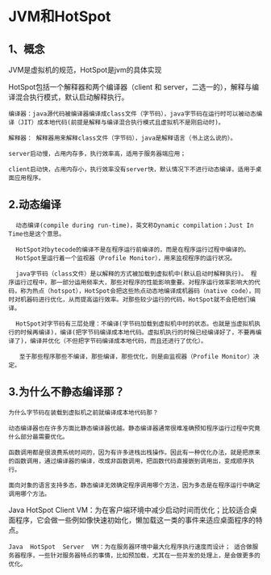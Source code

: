 # JVM和HotSpot

## 1、概念

   JVM是虚拟机的规范，HotSpot是jvm的具体实现

   HotSpot包括一个解释器和两个编译器（client 和 server，二选一的），解释与编译混合执行模式，默认启动解释执行。

    编译器：java源代码被编译器编译成class文件（字节码），java字节码在运行时可以被动态编译（JIT）成本地代码(前提是解释与编译混合执行模式且虚拟机不是刚启动时)。

    解释器： 解释器用来解释class文件（字节码），java是解释语言（书上这么说的）。

    server启动慢，占用内存多，执行效率高，适用于服务器端应用；

    client启动快，占用内存小，执行效率没有server快，默认情况下不进行动态编译，适用于桌面应用程序。

## 2.动态编译

      动态编译(compile during run-time)，英文称Dynamic compilation；Just In Time也是这个意思。

      HotSpot对bytecode的编译不是在程序运行前编译的，而是在程序运行过程中编译的。
      HotSpot里运行着一个监视器（Profile Monitor），用来监视程序的运行状况。

      java字节码（class文件）是以解释的方式被加载到虚拟机中(默认启动时解释执行)。 程序运行过程中，那一部分运用频率大，那些对程序的性能影响重要。对程序运行效率影响大的代码，称为热点（hotspot），HotSpot会把这些热点动态地编译成机器码（native code），同时对机器码进行优化，从而提高运行效率。对那些较少运行的代码，HotSpot就不会把他们编译。

      HotSpot对字节码有三层处理：不编译(字节码加载到虚拟机中时的状态。也就是当虚拟机执行的时候再编译)，编译(把字节码编译成本地代码。虚拟机执行的时候已经编译好了，不要再编译了)，编译并优化（不但把字节码编译成本地代码，而且还进行了优化）。

       至于那些程序那些不编译，那些编译，那些优化，则是由监视器（Profile Monitor）决定。

## 3.为什么不静态编译那？

    为什么字节码在装载到虚拟机之前就编译成本地代码那？

    动态编译器也在许多方面比静态编译器优越。静态编译器通常很难准确预知程序运行过程中究竟什么部分最需要优化。

    函数调用都是很浪费系统时间的，因为有许多进栈出栈操作。因此有一种优化办法，就是把原来的函数调用，通过编译器的编译，改成非函数调用，把函数代码直接嵌到调用出，变成顺序执行。

    面向对象的语言支持多态，静态编译无效确定程序调用哪个方法，因为多态是在程序运行中确定调用哪个方法。

   Java  HotSpot  Client  VM：为在客户端环境中减少启动时间而优化；比较适合桌面程序，它会做一些例如像快速初始化，懒加载这一类的事件来适应桌面程序的特点。

    Java  HotSpot  Server  VM：为在服务器环境中最大化程序执行速度而设计； 适合做服务器程序，一些针对服务器特点的事情，比如预加载，尤其在一些并发的处理上，是会做更多的优化。
